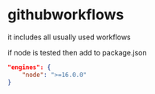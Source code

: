# githubworkflows

it includes all usually used workflows

if node is tested then add to package.json
```json
"engines": {
    "node": ">=16.0.0"
}
```